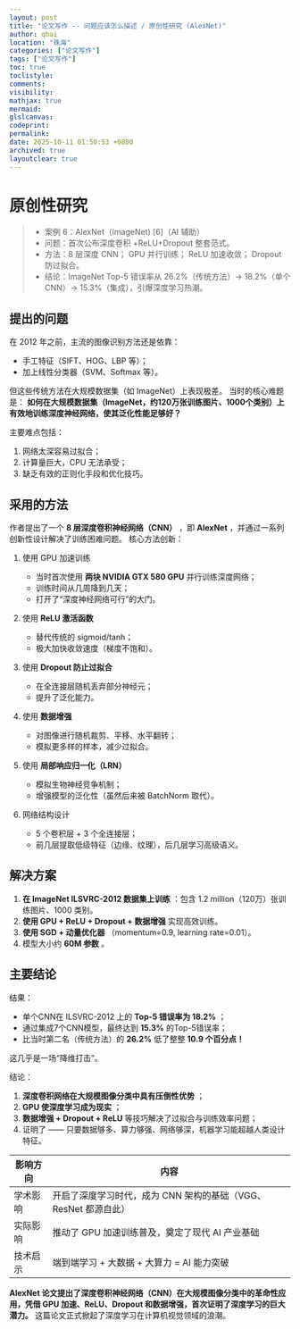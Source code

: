 ```yaml
---
layout: post
title: "论文写作 -- 问题应该怎么描述 / 原创性研究 (AlexNet)"
author: qhai
location: "珠海"
categories: ["论文写作"]
tags: ["论文写作"]
toc: true
toclistyle:
comments:
visibility: 
mathjax: true
mermaid:
glslcanvas:
codeprint:
permalink:
date: 2025-10-11 01:50:53 +0800
archived: true
layoutclear: true
---
```



# 原创性研究

> * 案例 6：AlexNet（ImageNet) [6]（AI 辅助）
> * 问题：首次公布深度卷积 +ReLU+Dropout 整套范式。
> * 方法：8 层深度 CNN； GPU 并行训练； ReLU 加速收敛； Dropout 防过拟合。
> * 结论：ImageNet Top-5 错误率从 26.2%（传统方法）→ 18.2%（单个CNN）→ 15.3%（集成），引爆深度学习热潮。


## 提出的问题

在 2012 年之前，主流的图像识别方法还是依靠：

* 手工特征（SIFT、HOG、LBP 等）；
* 加上线性分类器（SVM、Softmax 等）。

但这些传统方法在大规模数据集（如 ImageNet）上表现极差。
当时的核心难题是：
**如何在大规模数据集（ImageNet，约120万张训练图片、1000个类别）上有效地训练深度神经网络，使其泛化性能足够好？**

主要难点包括：

1. 网络太深容易过拟合；
2. 计算量巨大，CPU 无法承受；
3. 缺乏有效的正则化手段和优化技巧。


## 采用的方法

作者提出了一个 **8 层深度卷积神经网络（CNN）** ，即 **AlexNet** ，并通过一系列创新性设计解决了训练困难问题。
核心方法创新：

1. 使用 GPU 加速训练

    * 当时首次使用 **两块 NVIDIA GTX 580 GPU** 并行训练深度网络；
    * 训练时间从几周降到几天；
    * 打开了“深度神经网络可行”的大门。

2. 使用 **ReLU 激活函数**

    * 替代传统的 sigmoid/tanh；
    * 极大加快收敛速度（梯度不饱和）。

3. 使用 **Dropout 防止过拟合**

    * 在全连接层随机丢弃部分神经元；
    * 提升了泛化能力。

4. 使用 **数据增强**

    * 对图像进行随机裁剪、平移、水平翻转；
    * 模拟更多样的样本，减少过拟合。

5. 使用 **局部响应归一化（LRN）**

    * 模拟生物神经竞争机制；
    * 增强模型的泛化性（虽然后来被 BatchNorm 取代）。

6. 网络结构设计

    * 5 个卷积层 + 3 个全连接层；
    * 前几层提取低级特征（边缘、纹理），后几层学习高级语义。


## 解决方案

1. **在 ImageNet ILSVRC-2012 数据集上训练** ：包含 1.2 million（120万）张训练图片、1000 类别。
2. **使用 GPU + ReLU + Dropout + 数据增强** 实现高效训练。
3. **使用 SGD + 动量优化器** （momentum=0.9, learning rate=0.01）。
4. 模型大小约 **60M 参数** 。


## 主要结论

结果：
* 单个CNN在 ILSVRC-2012 上的 **Top-5 错误率为 18.2%** ；
* 通过集成7个CNN模型，最终达到 **15.3%** 的Top-5错误率；
* 比当时第二名（传统方法）的 **26.2%** 低了整整 **10.9 个百分点！**

这几乎是一场“降维打击”。

结论：
1. **深度卷积网络在大规模图像分类中具有压倒性优势** ；
2. **GPU 使深度学习成为现实** ；
3. **数据增强 + Dropout + ReLU** 等技巧解决了过拟合与训练效率问题；
4. 证明了 —— 只要数据够多、算力够强、网络够深，机器学习能超越人类设计特征。

| 影响方向 | 内容 |
| --- | --- |
| 学术影响 | 开启了深度学习时代，成为 CNN 架构的基础（VGG、ResNet 都源自此） |
| 实际影响 | 推动了 GPU 加速训练普及，奠定了现代 AI 产业基础 |
| 技术启示 | 端到端学习 + 大数据 + 大算力 = AI 能力突破 |

**AlexNet 论文提出了深度卷积神经网络（CNN）在大规模图像分类中的革命性应用，凭借 GPU 加速、ReLU、Dropout 和数据增强，首次证明了深度学习的巨大潜力。**
这篇论文正式掀起了深度学习在计算机视觉领域的浪潮。

